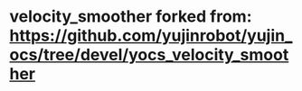 # velocity_smoother forked from: https://github.com/yujinrobot/yujin_ocs/tree/devel/yocs_velocity_smoother
